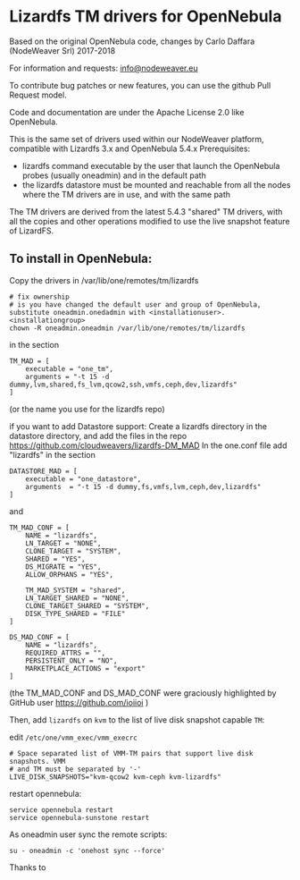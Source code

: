 # Lizardfs TM drivers for OpenNebula

Based on the original OpenNebula code, changes by Carlo Daffara (NodeWeaver Srl) 2017-2018

For information and requests: info@nodeweaver.eu

To contribute bug patches or new features, you can use the github Pull Request model.

Code and documentation are under the Apache License 2.0 like OpenNebula.

This is the same set of drivers used within our NodeWeaver platform, compatible with Lizardfs 3.x and OpenNebula 5.4.x
Prerequisites:
* lizardfs command executable by the user that launch the OpenNebula probes (usually oneadmin) and in the default path 
* the lizardfs datastore must be mounted and reachable from all the nodes where the TM drivers are in use, and with the same path

The TM drivers are derived from the latest 5.4.3 "shared" TM drivers, with all the copies and other operations modified to use the 
live snapshot feature of LizardFS.

## To install in OpenNebula:
Copy the drivers in /var/lib/one/remotes/tm/lizardfs

```
# fix ownership
# is you have changed the default user and group of OpenNebula, substitute oneadmin.onedadmin with <installationuser>.<installationgroup>
chown -R oneadmin.oneadmin /var/lib/one/remotes/tm/lizardfs
```

in the section
```
TM_MAD = [
    executable = "one_tm",
    arguments = "-t 15 -d dummy,lvm,shared,fs_lvm,qcow2,ssh,vmfs,ceph,dev,lizardfs"
]
```
(or the name you use for the lizardfs repo)

if you want to add Datastore support:
Create a lizardfs directory in the datastore directory, and add the files in the repo
https://github.com/cloudweavers/lizardfs-DM_MAD
In the one.conf file add "lizardfs" in the section
```
DATASTORE_MAD = [
    executable = "one_datastore",
    arguments  = "-t 15 -d dummy,fs,vmfs,lvm,ceph,dev,lizardfs"
]
```

and

```
TM_MAD_CONF = [
    NAME = "lizardfs",
    LN_TARGET = "NONE",
    CLONE_TARGET = "SYSTEM",
    SHARED = "YES",
    DS_MIGRATE = "YES",
    ALLOW_ORPHANS = "YES",

    TM_MAD_SYSTEM = "shared",
    LN_TARGET_SHARED = "NONE",
    CLONE_TARGET_SHARED = "SYSTEM",
    DISK_TYPE_SHARED = "FILE"    
]

DS_MAD_CONF = [
    NAME = "lizardfs",
    REQUIRED_ATTRS = "",
    PERSISTENT_ONLY = "NO",
    MARKETPLACE_ACTIONS = "export"
]

```
(the TM_MAD_CONF and DS_MAD_CONF were graciously highlighted by GitHub user https://github.com/ioiioi )

Then, add `lizardfs` on `kvm` to the list of live disk snapshot capable `TM`:

edit `/etc/one/vmm_exec/vmm_execrc`

```
# Space separated list of VMM-TM pairs that support live disk snapshots. VMM
# and TM must be separated by '-'
LIVE_DISK_SNAPSHOTS="kvm-qcow2 kvm-ceph kvm-lizardfs"
```

restart opennebula:
```
service opennebula restart
service opennebula-sunstone restart
```
As oneadmin user sync the remote scripts:
```
su - oneadmin -c 'onehost sync --force'
```

Thanks to 


